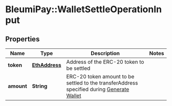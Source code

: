 # BleumiPay::WalletSettleOperationInput

## Properties

Name | Type | Description | Notes
------------ | ------------- | ------------- | -------------
**token** | [**EthAddress**](EthAddress.md) | Address of the ERC-20 token to be settled |
**amount** | **String** | ERC-20 token amount to be settled to the transferAddress specified during [Generate Wallet](/docs/Erc20PaymentsApi.md#generate_wallet) |
